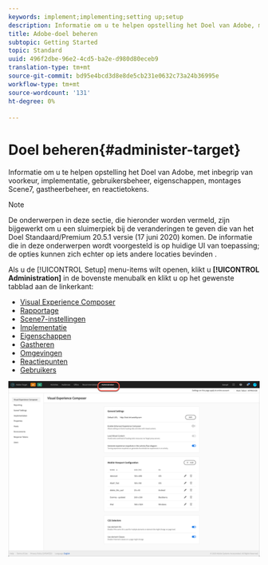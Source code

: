 ```yaml
---
keywords: implement;implementing;setting up;setup
description: Informatie om u te helpen opstelling het Doel van Adobe, met inbegrip van voorkeur, implementatie, gebruikersbeheer, eigenschappen, montages Scene7, gastheerbeheer, en reactietokens.
title: Adobe-doel beheren
subtopic: Getting Started
topic: Standard
uuid: 496f2dbe-96e2-4cd5-ba2e-d980d80eceb9
translation-type: tm+mt
source-git-commit: bd95e4bcd3d8e8de5cb231e0632c73a24b36995e
workflow-type: tm+mt
source-wordcount: '131'
ht-degree: 0%

---
```



# Doel beheren{#administer-target}

Informatie om u te helpen opstelling het Doel van Adobe, met inbegrip van voorkeur, implementatie, gebruikersbeheer, eigenschappen, montages Scene7, gastheerbeheer, en reactietokens.

>[!NOTE]
>
>De onderwerpen in deze sectie, die hieronder worden vermeld, zijn bijgewerkt om u een sluimerpiek bij de veranderingen te geven die van het Doel Standaard/Premium 20.5.1 versie (17 juni 2020) komen. De informatie die in deze onderwerpen wordt voorgesteld is op huidige UI van toepassing; de opties kunnen zich echter op iets andere locaties bevinden .

Als u de [!UICONTROL Setup] menu-items wilt openen, klikt u **[!UICONTROL Administration]** in de bovenste menubalk en klikt u op het gewenste tabblad aan de linkerkant:

* [Visual Experience Composer](/help/administrating-target/visual-experience-composer-set-up.md)
* [Rapportage](/help/administrating-target/reporting.md)
* [Scene7-instellingen](/help/administrating-target/scene7-settings.md)
* [Implementatie](/help/c-implementing-target/implementing-target.md)
* [Eigenschappen](/help/administrating-target/c-user-management/property-channel/property-channel.md)
* [Gastheren](/help/administrating-target/hosts.md)
* [Omgevingen](/help/administrating-target/environments.md)
* [Reactiepunten](/help/administrating-target/response-tokens.md)
* [Gebruikers](/help/administrating-target/c-user-management/user-management.md)

![Menu Adobe Target Administration](/help/administrating-target/assets/administration.png)